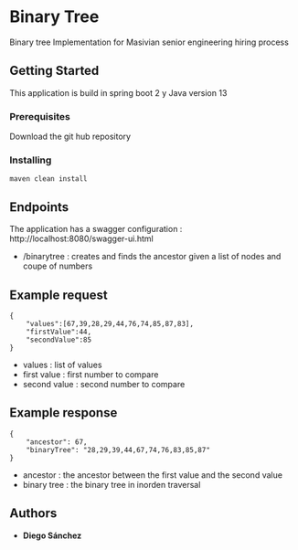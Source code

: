 # Binary Tree

Binary tree Implementation for Masivian senior engineering hiring process

## Getting Started

This application is build in spring boot 2 y Java version 13 

### Prerequisites

Download the git hub repository

### Installing

```
maven clean install
```

## Endpoints

The application has a swagger configuration : http://localhost:8080/swagger-ui.html

* /binarytree : creates and finds the ancestor given a list of nodes and coupe of numbers 

## Example request
```
{
    "values":[67,39,28,29,44,76,74,85,87,83],
    "firstValue":44,
    "secondValue":85
}
```
* values : list  of values
* first value : first number to compare
* second value  : second number to compare

## Example response
```
{
    "ancestor": 67,
    "binaryTree": "28,29,39,44,67,74,76,83,85,87"
}
```
* ancestor : the ancestor between the first value and the second value
* binary tree : the binary tree in inorden traversal 

## Authors

* **Diego Sánchez**

